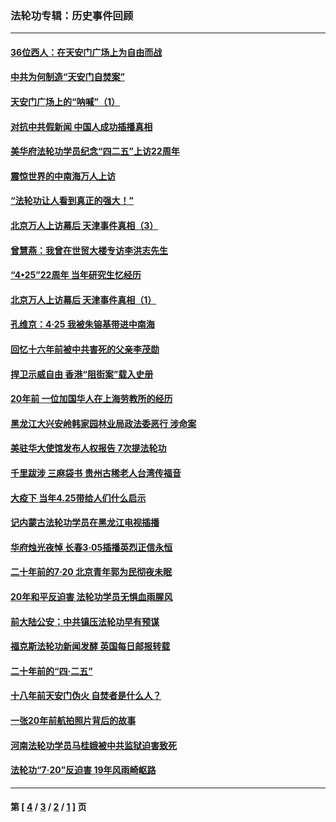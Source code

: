 ### 法轮功专辑：历史事件回顾
---
#### [36位西人：在天安门广场上为自由而战](../../pages/nf5793/n13390029.md?05180430) 
#### [中共为何制造“天安门自焚案”](../../pages/nf5793/n13183270.md?05180430) 
#### [天安门广场上的“呐喊”（1）](../../pages/nf5793/n13105277.md?05180430) 
#### [对抗中共假新闻 中国人成功插播真相](../../pages/nf5793/n12910618.md?05180430) 
#### [美华府法轮功学员纪念“四二五”上访22周年](../../pages/nf5793/n12904445.md?05180430) 
#### [震惊世界的中南海万人上访](../../pages/nf5793/n12903976.md?05180430) 
#### [“法轮功让人看到真正的强大！”](../../pages/nf5793/n12903195.md?05180430) 
#### [北京万人上访幕后 天津事件真相（3）](../../pages/nf5793/n12902807.md?05180430) 
#### [曾慧燕：我曾在世贸大楼专访李洪志先生](../../pages/nf5793/n12898729.md?05180430) 
#### [“4•25”22周年 当年研究生忆经历](../../pages/nf5793/n12894152.md?05180430) 
#### [北京万人上访幕后 天津事件真相（1）](../../pages/nf5793/n12885174.md?05180430) 
#### [孔维京：4·25 我被朱镕基带进中南海](../../pages/nf5793/n12864987.md?05180430) 
#### [回忆十六年前被中共害死的父亲李茂勋](../../pages/nf5793/n12880270.md?05180430) 
#### [捍卫示威自由 香港“阻街案”载入史册](../../pages/nf5793/n12811245.md?05180430) 
#### [20年前 一位加国华人在上海劳教所的经历](../../pages/nf5793/n12707932.md?05180430) 
#### [黑龙江大兴安岭韩家园林业局政法委恶行 涉命案](../../pages/nf5793/n12622815.md?05180430) 
#### [美驻华大使馆发布人权报告 7次提法轮功](../../pages/nf5793/n12520541.md?05180430) 
#### [千里跋涉 三麻袋书 贵州古稀老人台湾传福音](../../pages/nf5793/n12198750.md?05180430) 
#### [大疫下 当年4.25带给人们什么启示](../../pages/nf5793/n12058565.md?05180430) 
#### [记内蒙古法轮功学员在黑龙江电视插播](../../pages/nf5793/n11699194.md?05180430) 
#### [华府烛光夜悼 长春3·05插播英烈正信永恒](../../pages/nf5793/n11397432.md?05180430) 
#### [二十年前的7·20 北京青年郭为民彻夜未眠](../../pages/nf5793/n11354195.md?05180430) 
#### [20年和平反迫害 法轮功学员无惧血雨腥风](../../pages/nf5793/n11348279.md?05180430) 
#### [前大陆公安：中共镇压法轮功早有预谋](../../pages/nf5793/n11352168.md?05180430) 
#### [福克斯法轮功新闻发酵  英国每日邮报转载](../../pages/nf5793/n11285952.md?05180430) 
#### [二十年前的“四·二五”](../../pages/nf5793/n11207639.md?05180430) 
#### [十八年前天安门伪火 自焚者是什么人？](../../pages/nf5793/n10996556.md?05180430) 
#### [一张20年前航拍照片背后的故事](../../pages/nf5793/n10693797.md?05180430) 
#### [河南法轮功学员马桂娥被中共监狱迫害致死](../../pages/nf5793/n10684974.md?05180430) 
#### [法轮功“7‧20”反迫害 19年风雨崎岖路](../../pages/nf5793/n10570834.md?05180430) 

---
#### 第 [ [4](./4.md?05180430) / [3](./3.md?05180430) / [2](./2.md?05180430) / [1](./1.md?05180430) ] 页
